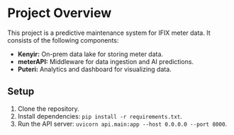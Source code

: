 # Project Overview

This project is a predictive maintenance system for IFIX meter data. It consists of the following components:

- **Kenyir:** On-prem data lake for storing meter data.
- **meterAPI:** Middleware for data ingestion and AI predictions.
- **Puteri:** Analytics and dashboard for visualizing data.

## Setup
1. Clone the repository.
2. Install dependencies: `pip install -r requirements.txt`.
3. Run the API server: `uvicorn api.main:app --host 0.0.0.0 --port 8000`.